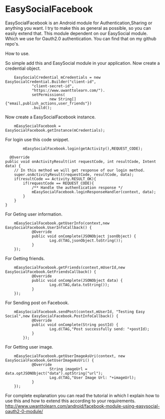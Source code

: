 EasySocialFacebook
==================
EasySocialFacebook is an Android module for Authentication,Sharing or anything you want. I try to make this as general as possible, so you can easily extend that. This module dependent on our EasySocial module. Which we use for Oauth2.0 authentication. You can find that on my github repo's.

How to use.

So simple add this and EasySocial module in your application. 
Now create a credential object.

        EasySocialCredential mCredentials = new EasySocialCredential.Builder("client-id",
                "client-secret-id",
                "https://www.uwanttolearn.com/").
                setPermissions(
                        new String[]{"email,publish_actions,user_friends"})
                .build();

Now create a EasySocialFacebook instance.

        mEasySocialFacebook = EasySocialFacebook.getInstance(mCredentials);

For login use this code snippet.

            mEasySocialFacebook.login(getActivity(),REQUEST_CODE);

      @Override
    public void onActivityResult(int requestCode, int resultCode, Intent data) {
        // In this method we will get response of our login method.
        super.onActivityResult(requestCode, resultCode, data);
        if(resultCode == Activity.RESULT_OK){
            if(requestCode == REQUEST_CODE){
                /** Handle the authentication response */
                mEasySocialFacebook.loginResponseHandler(context, data);
            }
        }
    }


For Geting user information.

        mEasySocialFacebook.getUserInfo(context,new EasySocialFacebook.UserInfoCallback() {
                @Override
                public void onComplete(JSONObject jsonObject) {
                        Log.d(TAG,jsonObject.toString());
                }
        });

For Getting friends.

        mEasySocialFacebook.getFriends(context,mUserId,new EasySocialFacebook.GetFriendsCallback() {
                @Override
                public void onComplete(JSONObject data) {
                        Log.d(TAG,data.toString());
                }
        });

For Sending post on Facebook.

        mEasySocialFacebook.sendPost(context,mUserId, "Testing Easy Social",new EasySocialFacebook.PostInfoCallback() {
                @Override
                public void onComplete(String postId) {
                        Log.d(TAG,"Post successfully send: "+postId);
                }
            });

For Getting user image.

        mEasySocialFacebook.getUserImageAsUri(context, new EasySocialFacebook.GetUserImageAsUri() {
                @Override
                        String imageUrl = data.optJSONObject("data").optString("url");
                        Log.d(TAG,"User Image Url: "+imageUrl);
                }
        });



For complete explanation you can read the tutorial in which I explain how to use this and how to extend this according to your requirements. http://www.uwanttolearn.com/android/facebook-module-using-easysocial-oauth2-0-module/
